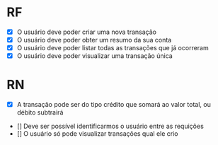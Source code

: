 # RF

- [x] O usuário deve poder criar uma nova transação
- [x] O usuário deve poder obter um resumo da sua conta  
- [x] O usuário deve poder listar todas as transações que já ocorreram
- [x] O usuário deve poder visualizar uma transação única 

# RN
- [x] A transação pode ser do tipo crédito que somará ao valor total, ou débito subtrairá
- [] Deve ser possível identificarmos o usuário entre as requições
- [] O usuário só pode visualizar transações qual ele crio
